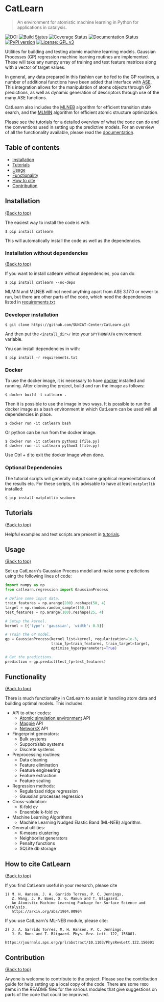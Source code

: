 # CatLearn

> An environment for atomistic machine learning in Python for applications in catalysis.

[![DOI](https://zenodo.org/badge/130307939.svg)](https://zenodo.org/badge/latestdoi/130307939) [![Build Status](https://travis-ci.org/SUNCAT-Center/CatLearn.svg?branch=master)](https://travis-ci.org/SUNCAT-Center/CatLearn) [![Coverage Status](https://coveralls.io/repos/github/SUNCAT-Center/CatLearn/badge.svg?branch=master)](https://coveralls.io/github/SUNCAT-Center/CatLearn?branch=master) [![Documentation Status](https://readthedocs.org/projects/catlearn/badge/?version=latest)](http://catlearn.readthedocs.io/en/latest/?badge=latest) [![PyPI version](https://badge.fury.io/py/CatLearn.svg)](https://badge.fury.io/py/CatLearn) [![License: GPL v3](https://img.shields.io/badge/License-GPL%20v3-blue.svg)](https://www.gnu.org/licenses/gpl-3.0)

Utilities for building and testing atomic machine learning models. Gaussian Processes (GP) regression machine learning routines are implemented. These will take any numpy array of training and test feature matrices along with a vector of target values.

In general, any data prepared in this fashion can be fed to the GP routines, a number of additional functions have been added that interface with [ASE](https://wiki.fysik.dtu.dk/ase/). This integration allows for the manipulation of atoms objects through GP predictions, as well as dynamic generation of descriptors through use of the many ASE functions.

CatLearn also includes the [MLNEB](https://github.com/SUNCAT-Center/CatLearn/tree/master/tutorials/11_NEB) algorithm for efficient transition state search, and the [MLMIN](https://github.com/SUNCAT-Center/CatLearn/tree/master/tutorials/12_MLMin) algorithm for efficient atomic structure optimization.

Please see the [tutorials](https://github.com/SUNCAT-Center/CatLearn/tree/master/tutorials) for a detailed overview of what the code can do and the conventions used in setting up the predictive models. For an overview of all the functionality available, please read the [documentation](http://catlearn.readthedocs.io/en/latest/).

## Table of contents

-   [Installation](#installation)
-   [Tutorials](#tutorials)
-   [Usage](#usage)
-   [Functionality](#functionality)
-   [How to cite](#how-to-cite-catlearn)
-   [Contribution](#contribution)

## Installation

[(Back to top)](#table-of-contents)

The easiest way to install the code is with:

```shell
$ pip install catlearn
```

This will automatically install the code as well as the dependencies. 

### Installation without dependencies

[(Back to top)](#table-of-contents)

If you want to install catlearn without dependencies, you can do:

```shell
$ pip install catlearn --no-deps
```

MLMIN and MLNEB will not need anything apart from ASE 3.17.0 or newer to run, but there are other parts of the code, which need the dependencies listed in [requirements.txt](https://github.com/SUNCAT-Center/CatLearn/blob/master/requirements.txt)

### Developer installation

```shell
$ git clone https://github.com/SUNCAT-Center/CatLearn.git
```

And then put the `<install_dir>/` into your `$PYTHONPATH` environment variable.

You can install dependencies in with:

```shell
$ pip install -r requirements.txt
```

### Docker

To use the docker image, it is necessary to have [docker](https://www.docker.com) installed and running. After cloning the project, build and run the image as follows:

```shell
$ docker build -t catlearn .
```

Then it is possible to use the image in two ways. It is possible to run the docker image as a bash environment in which CatLearn can be used will all dependencies in place.

```shell
$ docker run -it catlearn bash
```

Or python can be run from the docker image.

```shell
$ docker run -it catlearn python2 [file.py]
$ docker run -it catlearn python3 [file.py]
```

Use Ctrl + d to exit the docker image when done.

### Optional Dependencies

The tutorial scripts will generally output some graphical representations of the results etc. For these scripts, it is advisable to have at least `matplotlib` installed:

```shell
$ pip install matplotlib seaborn
```

## Tutorials

[(Back to top)](#table-of-contents)

Helpful examples and test scripts are present in [tutorials](https://github.com/SUNCAT-Center/CatLearn/tree/master/tutorials).

## Usage

[(Back to top)](#table-of-contents)

Set up CatLearn's Gaussian Process model and make some predictions using the following lines of code:

```python
import numpy as np
from catlearn.regression import GaussianProcess

# Define some input data.
train_features = np.arange(200).reshape(50, 4)
target = np.random.random_sample((50,))
test_features = np.arange(100).reshape(25, 4)

# Setup the kernel.
kernel = [{'type': 'gaussian', 'width': 0.5}]

# Train the GP model.
gp = GaussianProcess(kernel_list=kernel, regularization=1e-3,
                     train_fp=train_features, train_target=target,
                     optimize_hyperparameters=True)

# Get the predictions.
prediction = gp.predict(test_fp=test_features)
```

## Functionality

[(Back to top)](#table-of-contents)

There is much functionality in CatLearn to assist in handling atom data and building optimal models. This includes:

-   API to other codes:
    -   [Atomic simulation environment](https://wiki.fysik.dtu.dk/ase/) API
    -   [Magpie](https://bitbucket.org/wolverton/magpie) API
    -   [NetworkX](https://networkx.github.io/) API
-   Fingerprint generators:
    -   Bulk systems
    -   Support/slab systems
    -   Discrete systems
-   Preprocessing routines:
    -   Data cleaning
    -   Feature elimination
    -   Feature engineering
    -   Feature extraction
    -   Feature scaling
-   Regression methods:
    -   Regularized ridge regression
    -   Gaussian processes regression
-   Cross-validation:
    -   K-fold cv
    -   Ensemble k-fold cv
-   Machine Learning Algorithms
    -   Machine Learning Nudged Elastic Band (ML-NEB) algorithm.
-   General utilities:
    -   K-means clustering
    -   Neighborlist generators
    -   Penalty functions
    -   SQLite db storage

## How to cite CatLearn

[(Back to top)](#table-of-contents)

If you find CatLearn useful in your research, please cite

    1) M. H. Hansen, J. A. Garrido Torres, P. C. Jennings, 
       Z. Wang, J. R. Boes, O. G. Mamun and T. Bligaard.
       An Atomistic Machine Learning Package for Surface Science and Catalysis.
       https://arxiv.org/abs/1904.00904

If you use CatLearn's ML-NEB module, please cite:

    2) J. A. Garrido Torres, M. H. Hansen, P. C. Jennings,
       J. R. Boes and T. Bligaard. Phys. Rev. Lett. 122, 156001.
       https://journals.aps.org/prl/abstract/10.1103/PhysRevLett.122.156001

## Contribution

[(Back to top)](#table-of-contents)

Anyone is welcome to contribute to the project. Please see the contribution guide for help setting up a local copy of the code. There are some `TODO` items in the README files for the various modules that give suggestions on parts of the code that could be improved.
